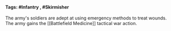 #### Tags: #Infantry , #Skirmisher

The army's soldiers are adept at using emergency methods to treat wounds. The army gains the [[Battlefield Medicine]] tactical war action.